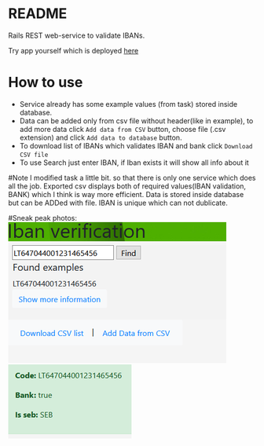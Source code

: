 # README
Rails REST web-service to validate IBANs.

Try app yourself which is deployed [here](https://ibanvalidation.herokuapp.com/.)

# How to use
* Service already has some example values (from task) stored inside database.
* Data can be added only from csv file without header(like in example), to add more data click `Add data from CSV` button, choose file (.csv extension) and click 
`Add data to database` button.
* To download list of IBANs which validates IBAN and bank click `Download CSV file`
* To use Search just enter IBAN, if Iban exists it will show all info about it

#Note
I modified task a little bit.
so that there is only one service which does all the job. Exported csv displays both of required values(IBAN validation, BANK) which I think is way more efficient.
Data is stored inside database but can be ADDed with file. IBAN is unique which can not dublicate.


#Sneak peak photos:
 ![](img/1.png)
 ![](img/2.png)

